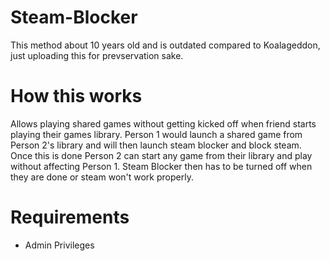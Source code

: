 # Steam-Blocker
This method about 10 years old and is outdated compared to Koalageddon, just uploading this for prevservation sake.

# How this works
Allows playing shared games without getting kicked off when friend starts playing their games library. Person 1 would launch a shared game from Person 2's library and will then launch steam blocker and block steam. Once this is done Person 2 can start any game from their library and play without affecting Person 1. Steam Blocker then has to be turned off when they are done or steam won't work properly.

# Requirements
* Admin Privileges 
